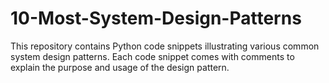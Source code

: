 # 10-Most-System-Design-Patterns
This repository contains Python code snippets illustrating various common system design patterns. Each code snippet comes with comments to explain the purpose and usage of the design pattern.
